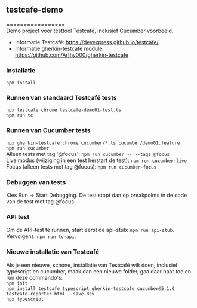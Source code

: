 ## testcafe-demo
=================  
Demo project voor testtool Testcafé, inclusief Cucumber voorbeeld.  
* Informatie Testcafé: https://devexpress.github.io/testcafe/  
* Informatie gherkin-testcafe module: https://github.com/Arthy000/gherkin-testcafe

### Installatie
`npm install`

### Runnen van standaard Testcafé tests
`npx testcafe chrome testcafe-demo01-test.ts`  
`npm run tc`

### Runnen van Cucumber tests
`npx gherkin-testcafe chrome cucumber/*.ts cucumber/demo01.feature`   
`npm run cucumber`  
Alleen tests met tag '@focus': `npm run cucumber -- --tags @focus`  
Live modus (wijziging in een test herstart de test): `npm run cucumber-live`  
Focus (alleen tests met tag @focus): `npm run cucumber-focus`

### Debuggen van tests
Kies Run -> Start Debugging. De test stopt dan op breakpoints in de code van de test met tag @focus.

### API test
Om de API-test te runnen, start eerst de api-stub: `npm run api-stub`.  
Vervolgens: `npm run tc-api`.

### Nieuwe installatie van Testcafé
Als je een nieuwe, schone, installatie van Testcafé wilt doen, inclusief typescript en cucumber, maak dan een nieuwe folder, gaa daar naar toe en run deze commando's:  
`npm init`  
`npm install testcafe typescript gherkin-testcafe cucumber@5.1.0 testcafe-reporter-html --save-dev`  
`npx typescript`